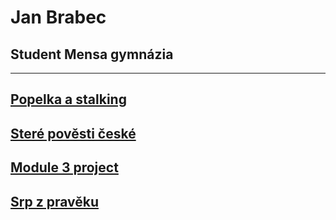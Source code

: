 # Jan Brabec

## Student Mensa gymnázia

-----

<!-- ## [F3rt1l1z3r (můj obec)](?!=f3rt1l1z3r) -->

## [Popelka a stalking](?!=98849)

## [Steré pověsti české](?!=104544)

## [Module 3 project](?!=190766)

## [Srp z pravěku](?!=755309)
